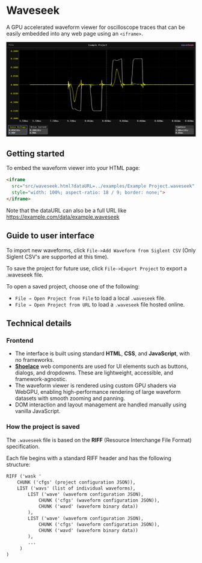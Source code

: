# Waveseek
A GPU accelerated waveform viewer for oscilloscope traces that can be easily embedded into any web page using an `<iframe>`.

![Example](doc/example.png)

## Getting started

To embed the waveform viewer into your HTML page:

```html
<iframe
  src="src/waveseek.html?dataURL=../examples/Example Project.waveseek"
  style="width: 100%; aspect-ratio: 18 / 9; border: none;">
</iframe>
```
Note that the dataURL can also be a full URL like https://example.com/data/example.waveseek

## Guide to user interface
To import new waveforms, click `File->Add Waveform from Siglent CSV` (Only Siglent CSV's are supported at this time).

To save the project for future use, click `File->Export Project` to export a .waveseek file.

To open a saved project, choose one of the following:
  - `File → Open Project from File` to load a local `.waveseek` file.
  - `File → Open Project from URL` to load a `.waveseek` file hosted online.

## Technical details
### Frontend
- The interface is built using standard **HTML**, **CSS**, and **JavaScript**, with no frameworks.
- **[Shoelace](https://shoelace.style/)** web components are used for UI elements such as buttons, dialogs, and dropdowns. These are lightweight, accessible, and framework-agnostic.
- The waveform viewer is rendered using custom GPU shaders via WebGPU, enabling high-performance rendering of large waveform datasets with smooth zooming and panning.
- DOM interaction and layout management are handled manually using vanilla JavaScript.

### How the project is saved
The `.waveseek` file is based on the **RIFF** (Resource Interchange File Format) specification.

Each file begins with a standard RIFF header and has the following structure:
```
RIFF ('wask '
    CHUNK ('cfgs' (project configuration JSON)),
    LIST ('wavs' (list of individual waveforms),
        LIST ('wave' (waveform configuration JSON),
            CHUNK ('cfgs' (waveform configuration JSON)),
            CHUNK ('wavd' (waveform binary data))
        ),
        LIST ('wave' (waveform configuration JSON),
            CHUNK ('cfgs' (waveform configuration JSON)),
            CHUNK ('wavd' (waveform binary data))
        ),
        ...
     )
)
```